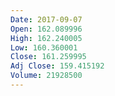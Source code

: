 ```yaml
---
Date: 2017-09-07
Open: 162.089996
High: 162.240005
Low: 160.360001
Close: 161.259995
Adj Close: 159.415192
Volume: 21928500
---
```

